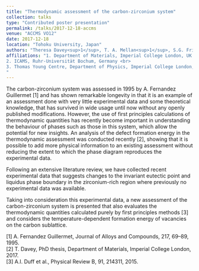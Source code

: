 ```yaml
---
title: "Thermodynamic assessment of the carbon-zirconium system"
collection: talks
type: "Contributed poster presentation"
permalink: /talks/2017-12-18-accms
venue: "ACCMS VO12"
date: 2017-12-18
location: "Tohoku University, Japan"
authors: "Theresa Davey<sup>1</sup>, T. A. Mellan<sup>1</sup>, S.G. Fries<sup>2</sup>, M.W. Finnis<sup>1,3</sup>"
affiliations: "1. Department of Materials, Imperial College London, UK <br>
2. ICAMS, Ruhr-Universität Bochum, Germany <br>
3. Thomas Young Centre, Department of Physics, Imperial College London, UK
"
---
```


The carbon-zirconium system was assessed in 1995 by A. Fernandez Guillermet [1] and has shown remarkable longevity in that it is an example of an assessment done with very little experimental data and some theoretical knowledge, that has survived in wide usage until now without any openly published modifications. However, the use of first principles calculations of thermodynamic quantities has recently become important in understanding the behaviour of phases such as those in this system, which allow the potential for new insights. An analysis of the defect formation energy in the thermodynamic assessment was conducted recently [2], showing that it is possible to add more physical information to an existing assessment without reducing the extent to which the phase diagram reproduces the experimental data.

Following an extensive literature review, we have collected recent experimental data that suggests changes to the invariant eutectic point and liquidus phase boundary in the zirconium-rich region where previously no experimental data was available.

Taking into consideration this experimental data, a new assessment of the carbon-zirconium system is presented that also evaluates the thermodynamic quantities calculated purely by first principles methods [3] and considers the temperature-dependent formation energy of vacancies on the carbon sublattice.

[1] A. Fernandez Guillermet, Journal of Alloys and Compounds, 217, 69–89, 1995.   
[2] T. Davey, PhD thesis, Department of Materials, Imperial College London, 2017.   
[3] A.I. Duff et al., Physical Review B, 91, 214311, 2015.